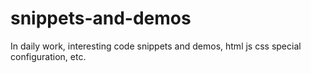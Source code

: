 # snippets-and-demos
In daily work, interesting code snippets and demos, html js css special configuration, etc.
